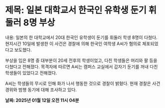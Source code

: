 # **제목: 일본 대학교서 한국인 유학생 둔기 휘둘러 8명 부상**

  내용: 일본의 한 대학교에서 20대 한국인 유학생이 둔기를 휘둘러 학생 8명이 다쳤다. 현지시간 10일에 발생한 이 사건은 경찰에 의해 한국인 여학생 A씨가 혐의로 체포되었다고 보도했다.

부상을 입은 8명 중 대부분이 20세 전후의 학생이었고, 다친 학생들은 머리와 팔 등을 다쳤다고 전해졌다. 목격자에 따르면 A씨는 캠퍼스 교실에서 갑자기 둔기를 꺼내 다친 학생들이 있었다고 전해졌다.

A씨는 학생들의 무시로 인해 화가 나서 행동한 것으로 경찰이 밝혔다. 현재 경찰은 사건 경위와 범행 동기에 대해 조사하고 있다.

  **날짜: 2025년 01월 12일 오전 11시 04분**
